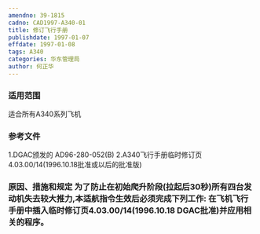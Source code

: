 ```yaml
---
amendno: 39-1815
cadno: CAD1997-A340-01
title: 修订飞行手册
publishdate: 1997-01-07
effdate: 1997-01-08
tags: A340
categories: 华东管理局
author: 何正华
---
```


### 适用范围 
适合所有A340系列飞机

### 参考文件
1.DGAC颁发的 AD96-280-052(B) 
    2.A340飞行手册临时修订页 4.03.00/14(1996.10.18批准或以后的批准版)

### 原因、措施和规定 为了防止在初始爬升阶段(拉起后30秒)所有四台发动机失去较大推力,本适航指令生效后必须完成下列工作:     在飞机飞行手册中插入临时修订页4.03.00/14(1996.10.18 DGAC批准)并应用相关的程序。
